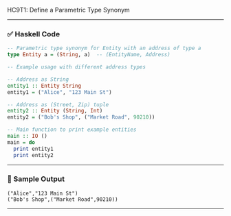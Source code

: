 HC9T1: Define a Parametric Type Synonym

---

### ✅ Haskell Code

```haskell
-- Parametric type synonym for Entity with an address of type a
type Entity a = (String, a)  -- (EntityName, Address)

-- Example usage with different address types

-- Address as String
entity1 :: Entity String
entity1 = ("Alice", "123 Main St")

-- Address as (Street, Zip) tuple
entity2 :: Entity (String, Int)
entity2 = ("Bob's Shop", ("Market Road", 90210))

-- Main function to print example entities
main :: IO ()
main = do
  print entity1
  print entity2
```

---

### 🧪 Sample Output

```
("Alice","123 Main St")
("Bob's Shop",("Market Road",90210))
```

---
